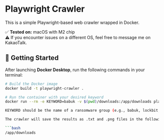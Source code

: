 # Playwright Crawler

This is a simple Playwright-based web crawler wrapped in Docker.

✅ **Tested on:** macOS with M2 chip  
⚠️ If you encounter issues on a different OS, feel free to message me on KakaoTalk.

## 🚀 Getting Started

After launching **Docker Desktop**, run the following commands in your terminal:

```bash
# Build the Docker image
docker build -t playwright-crawler .

# Run the container with your desired keyword
docker run --rm -e KEYWORD=babuk -v $(pwd)/downloads:/app/downloads playwright-crawler

KEYWORD should be the name of a ransomware group (e.g., babuk, lockbit, etc.)

The crawler will save the results as .txt and .png files in the following path:

```bash
/app/downloads